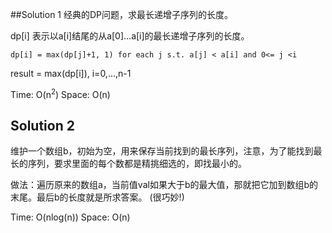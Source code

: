 ##Solution 1
经典的DP问题，求最长递增子序列的长度。

dp[i] 表示以a[i]结尾的从a[0]...a[i]的最长递增子序列的长度。

`dp[i] = max(dp[j]+1, 1) for each j s.t. a[j] < a[i] and 0<= j <i`

result = max(dp[i]), i=0,...,n-1

Time: O(n<sup>2</sup>)  Space: O(n)

## Solution 2
维护一个数组b，初始为空，用来保存当前找到的最长序列，注意，为了能找到最长的序列，要求里面的每个数都是精挑细选的，即找最小的。

做法：遍历原来的数组a，当前值val如果大于b的最大值，那就把它加到数组b的末尾。最后b的长度就是所求答案。 (很巧妙!)

Time: O(nlog(n)) Space: O(n)